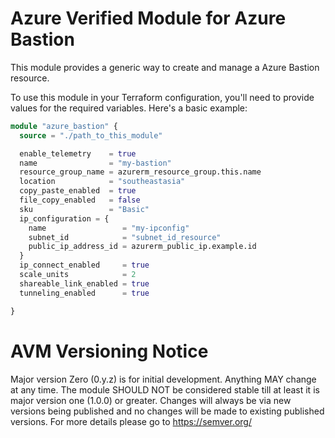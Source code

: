 # Azure Verified Module for Azure Bastion

This module provides a generic way to create and manage a Azure Bastion resource.

To use this module in your Terraform configuration, you'll need to provide values for the required variables. Here's a basic example:

```terraform
module "azure_bastion" {
  source = "./path_to_this_module"

  enable_telemetry    = true
  name                = "my-bastion"
  resource_group_name = azurerm_resource_group.this.name
  location            = "southeastasia"
  copy_paste_enabled  = true
  file_copy_enabled   = false
  sku                 = "Basic"
  ip_configuration = {
    name                 = "my-ipconfig"
    subnet_id            = "subnet_id_resource"
    public_ip_address_id = azurerm_public_ip.example.id
  }
  ip_connect_enabled     = true
  scale_units            = 2
  shareable_link_enabled = true
  tunneling_enabled      = true

}
```

# AVM Versioning Notice

Major version Zero (0.y.z) is for initial development. Anything MAY change at any time. The module SHOULD NOT be considered stable till at least it is major version one (1.0.0) or greater. Changes will always be via new versions being published and no changes will be made to existing published versions. For more details please go to <https://semver.org/>
